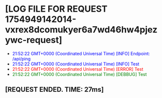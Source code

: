 <style>.info-log{color: blue} .error-log{color: red} .debbug-log{color: green}</style> 
# [LOG FILE FOR REQUEST 1754949142014-vxrex8dcomukyer6a7wd46hw4pjezywc-request]
 - <span class='info-log'>21:52:22 GMT+0000 (Coordinated Universal Time)   [INFO] Endpoint: /api/ping</span>
 - <span class='info-log'>21:52:22 GMT+0000 (Coordinated Universal Time)   [INFO] Test</span>
 - <span class='error-log'>21:52:22 GMT+0000 (Coordinated Universal Time)   [ERROR] Test</span>
 - <span class='debbug-log'>21:52:22 GMT+0000 (Coordinated Universal Time)   [DEBBUG] Test</span>
 ## [REQUEST ENDED. TIME: 27ms]